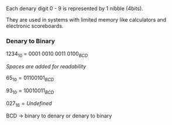 Each denary digit 0 - 9 is represented by 1 nibble (4bits).

They are used in systems with limited memory like calculators and electronic scoreboards.


### Denary to Binary
$1234_{10}$ = $0001\ 0010\ 0011\ 0100_{BCD}$ 

_Spaces are added for readability_


$65_{10} = 0110 0101_{BCD}$

$93_{10} = 1001 0011_{BCD}$

$027_{16} = Undefined$

BCD $\rightarrow$ binary to denary or denary to binary

